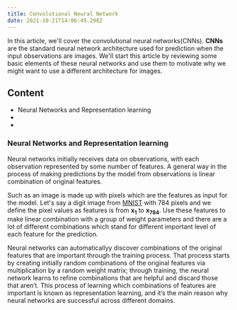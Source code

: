 ```yaml
---
title: Convolutional Neural Network
date: 2021-10-21T14:06:49.298Z
---
```


In this article, we'll cover the convolutional neural networks(CNNs). **CNNs** are the standard neural network architecture used for prediction when the input observations are images. We'll start this article by reviewing some basic elements of these neural networks and use them to motivate why we might want to use a different architecture for images. 
## Content

* Neural Networks and Representation learning
* 
* 

### Neural Networks and Representation learning
Neural networks initially receives data on observations, with each observation represented by some number of features. A general way in the process of making predictions by the model from observations is linear combination of original features. 

Such as an image is made up with pixels which are the features as input for the model. Let's say a digit image from [MNIST](https://en.wikipedia.org/wiki/MNIST_database) with 784 pixels and we define the pixel values as features is from **x<sub>1</sub>** to **x<sub>784</sub>**. Use these features to make linear combination with a group of weight parameters and there are a lot of different combinations which stand for different important level of each feature for the prediction. 

Neural networks can automaticallyy discover combinations of the original features that are important through the training process. That process starts by creating initially random combinations of the original features via multiplication by a random weight matrix; through training, the neural network learns to refine combinations that are helpful and discard those that aren’t. This process of learning which combinations of features are important is known as representation learning, and it’s the main reason why neural networks are successful across different domains. 


